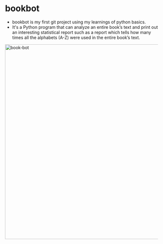 # bookbot
- bookbot is my first git project using my learnings of python basics.
- It's a Python program that can analyze an entire book’s text and print out an interesting statistical report such as a report which tells how many times all the alphabets (A-Z) were used in the entire book’s text.
<img width="640" alt="book-bot" src="https://github.com/aryans98/bookbot/assets/84920015/511fec38-d149-4f69-9986-6a749e71ad09">
